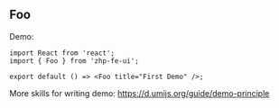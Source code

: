 ## Foo

Demo:

```tsx
import React from 'react';
import { Foo } from 'zhp-fe-ui';

export default () => <Foo title="First Demo" />;
```

More skills for writing demo: https://d.umijs.org/guide/demo-principle
